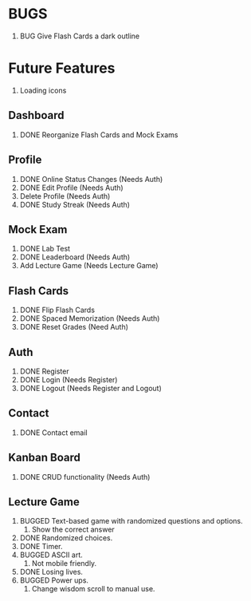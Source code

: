 # BUGS

1. BUG Give Flash Cards a dark outline

# Future Features

1. Loading icons

## Dashboard

1. DONE Reorganize Flash Cards and Mock Exams

## Profile

1. DONE Online Status Changes (Needs Auth)
2. DONE Edit Profile (Needs Auth)
3. Delete Profile (Needs Auth)
4. DONE Study Streak (Needs Auth)

## Mock Exam

1. DONE Lab Test
2. DONE Leaderboard (Needs Auth)
3. Add Lecture Game (Needs Lecture Game)

## Flash Cards

1. DONE Flip Flash Cards
2. DONE Spaced Memorization (Needs Auth)
3. DONE Reset Grades (Need Auth)

## Auth

1. DONE Register
2. DONE Login (Needs Register)
3. DONE Logout (Needs Register and Logout)

## Contact

1. DONE Contact email

## Kanban Board

1. DONE CRUD functionality (Needs Auth)

## Lecture Game

1. BUGGED Text-based game with randomized questions and options.
   1. Show the correct answer
2. DONE Randomized choices.
3. DONE Timer.
4. BUGGED ASCII art.
   1. Not mobile friendly.
5. DONE Losing lives.
6. BUGGED Power ups.
   1. Change wisdom scroll to manual use.
